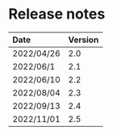 # Release notes

| Date        | Version   |
| :----       | :---------|
| 2022/04/26  | 2.0       |
| 2022/06/1   | 2.1       |
| 2022/06/10  | 2.2       |
| 2022/08/04  | 2.3       |
| 2022/09/13  | 2.4       |
| 2022/11/01  | 2.5       |
